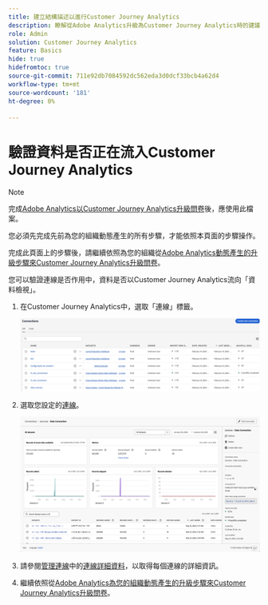 ```yaml
---
title: 建立結構描述以進行Customer Journey Analytics
description: 瞭解從Adobe Analytics升級為Customer Journey Analytics時的建議路徑
role: Admin
solution: Customer Journey Analytics
feature: Basics
hide: true
hidefromtoc: true
source-git-commit: 711e92db7084592dc562eda3d0dcf33bcb4a62d4
workflow-type: tm+mt
source-wordcount: '181'
ht-degree: 0%

---
```


# 驗證資料是否正在流入Customer Journey Analytics

>[!NOTE]
>
>完成[Adobe Analytics以Customer Journey Analytics升級問卷](https://gigazelle.github.io/cja-ttv/)後，應使用此檔案。
> 
>您必須先完成先前為您的組織動態產生的所有步驟，才能依照本頁面的步驟操作。
>
>完成此頁面上的步驟後，請繼續依照為您的組織從[Adobe Analytics動態產生的升級步驟來Customer Journey Analytics升級問卷](https://gigazelle.github.io/cja-ttv/)。

您可以驗證連線是否作用中，資料是否以Customer Journey Analytics流向「資料檢視」。

1. 在Customer Journey Analytics中，選取「連線」標籤。

   ![清單檢視](assets/list-view.png)

1. 選取您設定的[連線](/help/getting-started/cja-upgrade/cja-upgrade-connection.md)。

   ![顯示Widget和設定的所有資料集視窗](assets/conn-details.png)

1. 請參閱[管理連線](/help/connections/manage-connections.md)中的[連線詳細資料](/help/connections/manage-connections.md#manage-connections)，以取得每個連線的詳細資訊。

1. 繼續依照從[Adobe Analytics為您的組織動態產生的升級步驟來Customer Journey Analytics升級問卷](https://gigazelle.github.io/cja-ttv/)。

<!-- Should we duplicate the content here or single source it with /help/connections/manage-connections.md -->